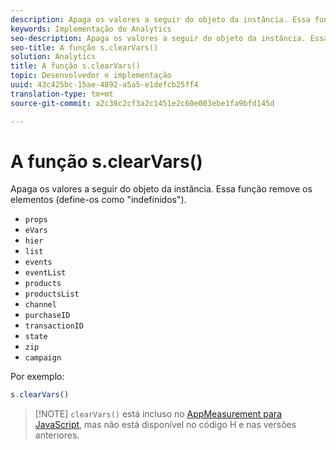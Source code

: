 ```yaml
---
description: Apaga os valores a seguir do objeto da instância. Essa função remove os elementos (define-os como "indefinidos").
keywords: Implementação do Analytics
seo-description: Apaga os valores a seguir do objeto da instância. Essa função remove os elementos (define-os como "indefinidos").
seo-title: A função s.clearVars()
solution: Analytics
title: A função s.clearVars()
topic: Desenvolvedor e implementação
uuid: 43c425bc-15ae-4892-a5a5-e1defcb25ff4
translation-type: tm+mt
source-git-commit: a2c38c2cf3a2c1451e2c60e003ebe1fa9bfd145d

---
```



# A função s.clearVars()

Apaga os valores a seguir do objeto da instância. Essa função remove os elementos (define-os como "indefinidos").

* `props`
* `eVars`
* `hier`
* `list`
* `events`
* `eventList`
* `products`
* `productsList`
* `channel`
* `purchaseID`
* `transactionID`
* `state`
* `zip`
* `campaign`

Por exemplo:

```js
s.clearVars()
```

> [!NOTE] `clearVars()` está incluso no [AppMeasurement para JavaScript](../../implement/js-implementation/c-appmeasurement-js/appmeasure-mjs.md#concept_F3957D7093A94216BD79F35CFC1557E8), mas não está disponível no código H e nas versões anteriores.

